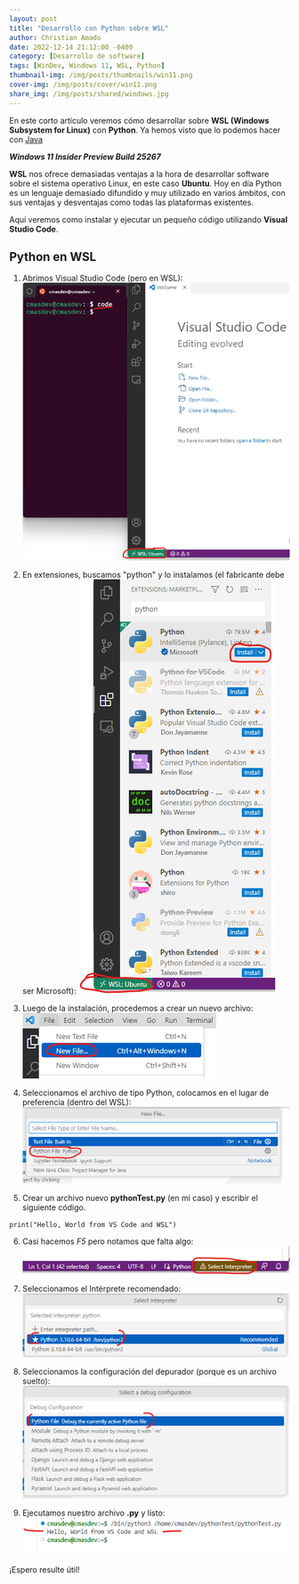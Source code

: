 ```yaml
---
layout: post
title: "Desarrollo con Python sobre WSL"
author: Christian Amado
date: 2022-12-14 21:12:00 -0400
category: [Desarrollo de software]
tags: [WinDev, Windows 11, WSL, Python]
thumbnail-img: /img/posts/thumbnails/win11.png
cover-img: /img/posts/cover/win11.png
share_img: /img/posts/shared/windows.jpg
---
```


En este corto artículo veremos cómo desarrollar sobre **WSL (Windows Subsystem for Linux)** con **Python**. Ya hemos visto que lo podemos hacer con [Java](/posts/2022-06-29-java-with-wsl-part-2/)

***Windows 11 Insider Preview Build 25267***

<!--more-->

**WSL** nos ofrece demasiadas ventajas a la hora de desarrollar software sobre el sistema operativo Linux, en este caso **Ubuntu**. Hoy en día Python es un lenguaje demasiado difundido y muy utilizado en varios ámbitos, con sus ventajas y desventajas como todas las plataformas existentes.

Aquí veremos como instalar y ejecutar un pequeño código utilizando **Visual Studio Code**.

## Python en WSL
1. Abrimos Visual Studio Code (pero en WSL):
![](/img/posts/2022/12/14/1.png)

2. En extensiones, buscamos "python" y lo instalamos (el fabricante debe ser Microsoft):
![](/img/posts/2022/12/14/2.png)

3. Luego de la instalación, procedemos a crear un nuevo archivo:
![](/img/posts/2022/12/14/3.png)

4. Seleccionamos el archivo de tipo Python, colocamos en el lugar de preferencia (dentro del WSL):
![](/img/posts/2022/12/14/4.png)

5. Crear un archivo nuevo **pythonTest.py** (en mi caso) y escribir el siguiente código.
```
print("Hello, World from VS Code and WSL")
```

6. Casi hacemos *F5* pero notamos que falta algo:
![](/img/posts/2022/12/14/5.png)

7. Seleccionamos el Intérprete recomendado:
![](/img/posts/2022/12/14/6.png)

8. Seleccionamos la configuración del depurador (porque es un archivo suelto):
![](/img/posts/2022/12/14/7.png)

9. Ejecutamos nuestro archivo **.py** y listo:
![](/img/posts/2022/12/14/8.png)

¡Espero resulte útil!
